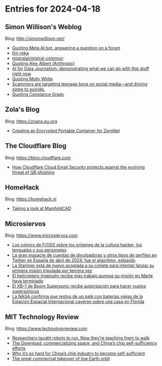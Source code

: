 # Entries for 2024-04-18
## Simon Willison's Weblog 
Blog: http://simonwillison.net/ 

- [Quoting Meta AI bot, answering a question on a forum](https://simonwillison.net/2024/Apr/18/meta-ai-bot/#atom-everything)
- [llm-reka](https://simonwillison.net/2024/Apr/18/llm-reka/#atom-everything)
- [mistralai/mistral-common](https://simonwillison.net/2024/Apr/18/mistral-common/#atom-everything)
- [Quoting Alex Albert (Anthropic)](https://simonwillison.net/2024/Apr/18/alex-albert/#atom-everything)
- [AI for Data Journalism: demonstrating what we can do with this stuff right now](https://simonwillison.net/2024/Apr/17/ai-for-data-journalism/#atom-everything)
- [Quoting Molly White](https://simonwillison.net/2024/Apr/17/molly-white/#atom-everything)
- [Scammers are targeting teenage boys on social media—and driving some to suicide.](https://simonwillison.net/2024/Apr/17/sextortion/#atom-everything)
- [Quoting Constance Grady](https://simonwillison.net/2024/Apr/16/constance-grady/#atom-everything)
## Zola's Blog 
Blog: https://znano.eu.org 

- [Creating an Encrypted Portable Container for ZeroNet](https://znano.eu.org/blog/posts/creating-an-encrypted-portable-container-for-zeronet)
##  The Cloudflare Blog  
Blog: https://blog.cloudflare.com 

- [How Cloudflare Cloud Email Security protects against the evolving threat of QR phishing](https://blog.cloudflare.com/how-cloudflare-cloud-email-security-protects-against-the-evolving-threat-of-qr-phishing)
## HomeHack 
Blog: https://homehack.nl 

- [Taking a look at ManifoldCAD](https://homehack.nl/taking-a-look-at-manifoldcad/)
## Microsiervos 
Blog: https://www.microsiervos.com 

- [Los cómics de F/OSS sobre los orígenes de la cultura hacker, los lenguajes y sus personajes](https://www.microsiervos.com/archivo/ordenadores/comics-foss-cultura-hacker-lenguajes-personajes.html)
- [La gran masacre de cuentas de divulgadoras y otros tipos de perfiles en Twitter en España de abril de 2024: fue el algoritmo, estúpido](https://www.microsiervos.com/archivo/internet/gran-escabechina-cuentas-twitter-espana-abril-2024.html)
- [La Starliner está de nuevo acoplada a su cohete para intentar lanzar su primera misión tripulada por tercera vez](https://www.microsiervos.com/archivo/espacio/starliner-acoplada-tercera-vez-cohete-primera-mision-tripulada.html)
- [El helicóptero Ingenuity recibe más trabajo aunque su misión en Marte haya terminado](https://www.microsiervos.com/archivo/ciencia/helicoptero-ingenuity-mas-trabajo-marte.html)
- [El XB–1 de Boom Supersonic recibe autorización para hacer vuelos supersónicos](https://www.microsiervos.com/archivo/aerotrastorno/boom-aero-permiso-vuelos-supersonicos-xb-1.html)
- [La NASA confirma que restos de un palé con baterías viejas de la Estación Espacial Internacional cayeron sobre una casa en Florida](https://www.microsiervos.com/archivo/espacio/restos-baterias-estacion-espacial-casa-florida.html)
## MIT Technology Review 
Blog: https://www.technologyreview.com 

- [Researchers taught robots to run. Now they’re teaching them to walk](https://www.technologyreview.com/2024/04/17/1091469/researchers-taught-robots-to-run-now-theyre-teaching-them-to-walk/)
- [The Download: commercializing space, and China’s chip self-sufficiency efforts](https://www.technologyreview.com/2024/04/17/1091462/the-download-commercializing-space-and-chinas-chip-self-sufficiency-efforts/)
- [Why it’s so hard for China’s chip industry to become self-sufficient](https://www.technologyreview.com/2024/04/17/1091441/china-chip-material-japan-abf/)
- [The great commercial takeover of low Earth orbit](https://www.technologyreview.com/2024/04/17/1090856/international-space-station-axiom-low-earth-orbit/)